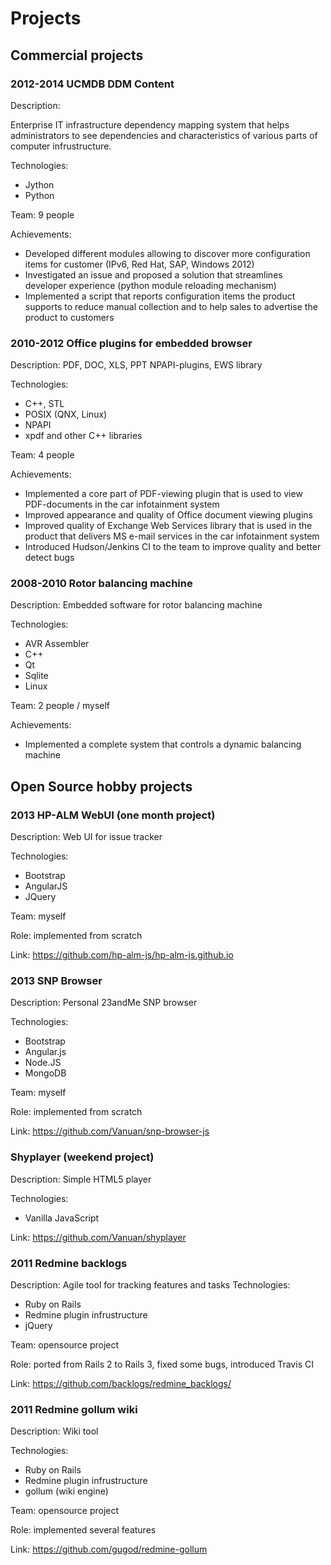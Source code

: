# Projects

## Commercial projects

### 2012-2014 UCMDB DDM Content

Description:

Enterprise IT infrastructure dependency mapping system that helps administrators to see dependencies and characteristics of various parts of computer infrustructure.

Technologies:

* Jython
* Python

Team: 9 people

Achievements:

* Developed different modules allowing to discover more configuration items for customer (IPv6, Red Hat, SAP, Windows 2012)
* Investigated an issue and proposed a solution that streamlines developer experience (python module reloading mechanism)
* Implemented a script that reports configuration items the product supports to reduce manual collection and to help sales to advertise the product to customers


### 2010-2012 Office plugins for embedded browser

Description: PDF, DOC, XLS, PPT NPAPI-plugins, EWS library

Technologies:

* C++, STL
* POSIX (QNX, Linux)
* NPAPI
* xpdf and other C++ libraries

Team: 4 people

Achievements:

* Implemented a core part of PDF-viewing plugin that is used to view PDF-documents in the car infotainment system
* Improved appearance and quality of Office document viewing plugins
* Improved quality of Exchange Web Services library that is used in the product that delivers MS e-mail services in the car infotainment system
* Introduced Hudson/Jenkins CI to the team to improve quality and better detect bugs


### 2008-2010 Rotor balancing machine

Description: Embedded software for rotor balancing machine

Technologies:

* AVR Assembler
* C++
* Qt
* Sqlite
* Linux

Team: 2 people / myself

Achievements:

* Implemented a complete system that controls a dynamic balancing machine


## Open Source hobby projects

### 2013 HP-ALM WebUI (one month project)

Description: Web UI for issue tracker

Technologies:

* Bootstrap
* AngularJS
* JQuery

Team: myself

Role: implemented from scratch

Link: https://github.com/hp-alm-js/hp-alm-js.github.io

### 2013 SNP Browser

Description: Personal 23andMe SNP browser

Technologies:

* Bootstrap
* Angular.js
* Node.JS
* MongoDB

Team: myself

Role: implemented from scratch

Link: https://github.com/Vanuan/snp-browser-js

### Shyplayer (weekend project)

Description: Simple HTML5 player

Technologies:

* Vanilla JavaScript

Link: https://github.com/Vanuan/shyplayer

### 2011 Redmine backlogs

Description: Agile tool for tracking features and tasks
Technologies:

* Ruby on Rails
* Redmine plugin infrustructure
* jQuery

Team: opensource project

Role: ported from Rails 2 to Rails 3, fixed some bugs, introduced Travis CI

Link: https://github.com/backlogs/redmine_backlogs/

### 2011 Redmine gollum wiki

Description: Wiki tool

Technologies:

* Ruby on Rails
* Redmine plugin infrustructure
* gollum (wiki engine)

Team: opensource project

Role: implemented several features

Link: https://github.com/gugod/redmine-gollum

